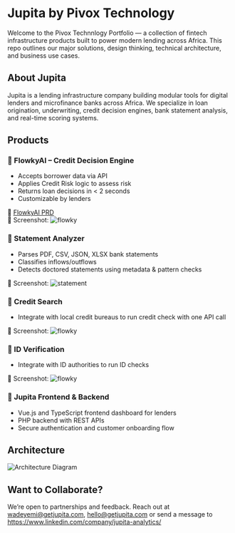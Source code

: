 # Jupita by Pivox Technology
Welcome to the Pivox Technnlogy Portfolio — a collection of fintech infrastructure products built to power modern lending across Africa. This repo outlines our major solutions, design thinking, technical architecture, and business use cases.

## About Jupita
Jupita is a lending infrastructure company building modular tools for digital lenders and microfinance banks across Africa. We specialize in loan origination, underwriting, credit decision engines, bank statement analysis, and real-time scoring systems.

## Products

### 🔹 FlowkyAI – Credit Decision Engine
- Accepts borrower data via API
- Applies Credit Risk logic to assess risk
- Returns loan decisions in < 2 seconds
- Customizable by lenders

📄 [FlowkyAI PRD](docs/FlowkyAI-PRD.md)  
📸 Screenshot: ![flowky](assets/flowky-screenshot.png)

### 🔹 Statement Analyzer
- Parses PDF, CSV, JSON, XLSX bank statements
- Classifies inflows/outflows
- Detects doctored statements using metadata & pattern checks

📸 Screenshot: ![statement](assets/statement-ui.png)

### 🔹 Credit Search
- Integrate with local credit bureaus to run credit check with one API call

📸 Screenshot: ![flowky](assets/credit-search-screenshot.png)

### 🔹 ID Verification
- Integrate with ID authorities to run ID checks

📸 Screenshot: ![flowky](assets/credit-search-screenshot.png)

### 🔹 Jupita Frontend & Backend
- Vue.js and TypeScript frontend dashboard for lenders
- PHP backend with REST APIs
- Secure authentication and customer onboarding flow

## Architecture
![Architecture Diagram](assets/architecture-diagram.png)

## Want to Collaborate?
We’re open to partnerships and feedback. Reach out at wadeyemi@getjupita.com, hello@getjupita.com or send a message to https://www.linkedin.com/company/jupita-analytics/
